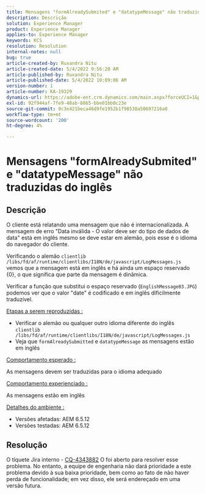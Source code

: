 ```yaml
---
title: Mensagens "formAlreadySubmited" e "datatypeMessage" não traduzidas do inglês"
description: Descrição
solution: Experience Manager
product: Experience Manager
applies-to: Experience Manager
keywords: KCS
resolution: Resolution
internal-notes: null
bug: true
article-created-by: Ruxandra Nitu
article-created-date: 5/4/2022 9:56:20 AM
article-published-by: Ruxandra Nitu
article-published-date: 5/4/2022 10:09:06 AM
version-number: 1
article-number: KA-19329
dynamics-url: https://adobe-ent.crm.dynamics.com/main.aspx?forceUCI=1&pagetype=entityrecord&etn=knowledgearticle&id=e7458870-90cb-ec11-a7b5-6045bd00db25
exl-id: 92f944af-7fe9-48ab-8865-bbe01bb0c23e
source-git-commit: 0c3e421beca46d9fe1952b1f98538a50697216a0
workflow-type: tm+mt
source-wordcount: '200'
ht-degree: 4%

---
```


# Mensagens &quot;formAlreadySubmited&quot; e &quot;datatypeMessage&quot; não traduzidas do inglês

## Descrição


O cliente está relatando uma mensagem que não é internacionalizada. A mensagem de erro &quot;Data inválida - O valor deve ser do tipo de dados de data&quot; está em inglês mesmo se deve estar em alemão, pois esse é o idioma do navegador do cliente.

Verificando o alemão `clientlib /libs/fd/af/runtime/clientlibs/I18N/de/javascript/LogMessages.js` vemos que a mensagem está em inglês e há ainda um espaço reservado {0}, o que significa que parte da mensagem é dinâmica.

Verificar a função que substitui o espaço reservado (`EnglishMessage03.JPG`) podemos ver que o valor &quot;date&quot; é codificado e em inglês dificilmente traduzível.

<u>Etapas a serem reproduzidas :</u>

- Verificar o alemão ou qualquer outro idioma diferente do inglês `clientlib /libs/fd/af/runtime/clientlibs/I18N/de/javascript/LogMessages.js`
- Veja que `formAlreadySubmitted` e `datatypeMessage` as mensagens estão em inglês


<u>Comportamento esperado :</u>

As mensagens devem ser traduzidas para o idioma adequado

<u>Comportamento experienciado :</u>

As mensagens estão em inglês

<u>Detalhes do ambiente :</u>

- Versões afetadas: AEM 6.5.12
- Versões testadas: AEM 6.5.12



## Resolução


O tíquete Jira interno - [CQ-4343882](https://jira.corp.adobe.com/browse/CQ-4343882) O foi aberto para resolver esse problema. No entanto, a equipe de engenharia não dará prioridade a este problema devido à sua baixa prioridade, bem como ao fato de não haver perda de funcionalidade; em vez disso, ele será endereçado em uma versão futura.
